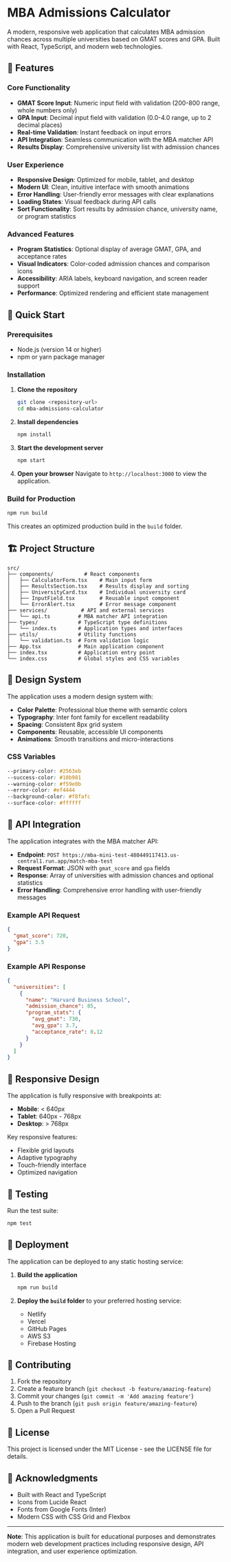 # MBA Admissions Calculator

A modern, responsive web application that calculates MBA admission chances across multiple universities based on GMAT scores and GPA. Built with React, TypeScript, and modern web technologies.

## 🎯 Features

### Core Functionality

- **GMAT Score Input**: Numeric input field with validation (200-800 range, whole numbers only)
- **GPA Input**: Decimal input field with validation (0.0-4.0 range, up to 2 decimal places)
- **Real-time Validation**: Instant feedback on input errors
- **API Integration**: Seamless communication with the MBA matcher API
- **Results Display**: Comprehensive university list with admission chances

### User Experience

- **Responsive Design**: Optimized for mobile, tablet, and desktop
- **Modern UI**: Clean, intuitive interface with smooth animations
- **Error Handling**: User-friendly error messages with clear explanations
- **Loading States**: Visual feedback during API calls
- **Sort Functionality**: Sort results by admission chance, university name, or program statistics

### Advanced Features

- **Program Statistics**: Optional display of average GMAT, GPA, and acceptance rates
- **Visual Indicators**: Color-coded admission chances and comparison icons
- **Accessibility**: ARIA labels, keyboard navigation, and screen reader support
- **Performance**: Optimized rendering and efficient state management

## 🚀 Quick Start

### Prerequisites

- Node.js (version 14 or higher)
- npm or yarn package manager

### Installation

1. **Clone the repository**

   ```bash
   git clone <repository-url>
   cd mba-admissions-calculator
   ```

2. **Install dependencies**

   ```bash
   npm install
   ```

3. **Start the development server**

   ```bash
   npm start
   ```

4. **Open your browser**
   Navigate to `http://localhost:3000` to view the application.

### Build for Production

```bash
npm run build
```

This creates an optimized production build in the `build` folder.

## 🏗️ Project Structure

```
src/
├── components/          # React components
│   ├── CalculatorForm.tsx    # Main input form
│   ├── ResultsSection.tsx    # Results display and sorting
│   ├── UniversityCard.tsx    # Individual university card
│   ├── InputField.tsx        # Reusable input component
│   └── ErrorAlert.tsx        # Error message component
├── services/           # API and external services
│   └── api.ts         # MBA matcher API integration
├── types/             # TypeScript type definitions
│   └── index.ts       # Application types and interfaces
├── utils/             # Utility functions
│   └── validation.ts  # Form validation logic
├── App.tsx            # Main application component
├── index.tsx          # Application entry point
└── index.css          # Global styles and CSS variables
```

## 🎨 Design System

The application uses a modern design system with:

- **Color Palette**: Professional blue theme with semantic colors
- **Typography**: Inter font family for excellent readability
- **Spacing**: Consistent 8px grid system
- **Components**: Reusable, accessible UI components
- **Animations**: Smooth transitions and micro-interactions

### CSS Variables

```css
--primary-color: #2563eb
--success-color: #10b981
--warning-color: #f59e0b
--error-color: #ef4444
--background-color: #f8fafc
--surface-color: #ffffff
```

## 🔧 API Integration

The application integrates with the MBA matcher API:

- **Endpoint**: `POST https://mba-mini-test-480449117413.us-central1.run.app/match-mba-test`
- **Request Format**: JSON with `gmat_score` and `gpa` fields
- **Response**: Array of universities with admission chances and optional statistics
- **Error Handling**: Comprehensive error handling with user-friendly messages

### Example API Request

```json
{
  "gmat_score": 720,
  "gpa": 3.5
}
```

### Example API Response

```json
{
  "universities": [
    {
      "name": "Harvard Business School",
      "admission_chance": 85,
      "program_stats": {
        "avg_gmat": 730,
        "avg_gpa": 3.7,
        "acceptance_rate": 0.12
      }
    }
  ]
}
```

## 📱 Responsive Design

The application is fully responsive with breakpoints at:

- **Mobile**: < 640px
- **Tablet**: 640px - 768px
- **Desktop**: > 768px

Key responsive features:

- Flexible grid layouts
- Adaptive typography
- Touch-friendly interface
- Optimized navigation

## 🧪 Testing

Run the test suite:

```bash
npm test
```

## 🚀 Deployment

The application can be deployed to any static hosting service:

1. **Build the application**

   ```bash
   npm run build
   ```

2. **Deploy the `build` folder** to your preferred hosting service:
   - Netlify
   - Vercel
   - GitHub Pages
   - AWS S3
   - Firebase Hosting

## 🤝 Contributing

1. Fork the repository
2. Create a feature branch (`git checkout -b feature/amazing-feature`)
3. Commit your changes (`git commit -m 'Add amazing feature'`)
4. Push to the branch (`git push origin feature/amazing-feature`)
5. Open a Pull Request

## 📄 License

This project is licensed under the MIT License - see the LICENSE file for details.

## 🙏 Acknowledgments

- Built with React and TypeScript
- Icons from Lucide React
- Fonts from Google Fonts (Inter)
- Modern CSS with CSS Grid and Flexbox

---

**Note**: This application is built for educational purposes and demonstrates modern web development practices including responsive design, API integration, and user experience optimization.



